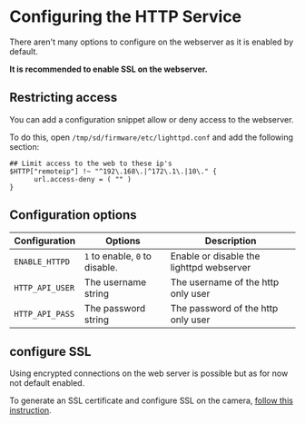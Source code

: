 # Configuring the HTTP Service

There aren't many options to configure on the webserver as it is enabled by default.

**It is recommended to enable SSL on the webserver.**

## Restricting access

You can add a configuration snippet allow or deny access to the webserver.

To do this, open `/tmp/sd/firmware/etc/lighttpd.conf` and add the following section:

```lighttpd
## Limit access to the web to these ip's
$HTTP["remoteip"] !~ "^192\.168\.|^172\.1\.|10\." {
      url.access-deny = ( "" )
}
```

## Configuration options

| Configuration            | Options                        | Description |
| ---                      | ---                            | ---         |
| `ENABLE_HTTPD`           | `1` to enable, `0` to disable. | Enable or disable the lighttpd webserver |
| `HTTP_API_USER`          | The username string            | The username of the http only user |
| `HTTP_API_PASS`          | The password string            | The password of the http only user |

## configure SSL

Using encrypted connections on the web server is possible but as for now not default enabled.

To generate an SSL certificate and configure SSL on the camera,
[follow this instruction](/configuration/Creating-an-SSL-certificate-for-use-on-this-camera).

